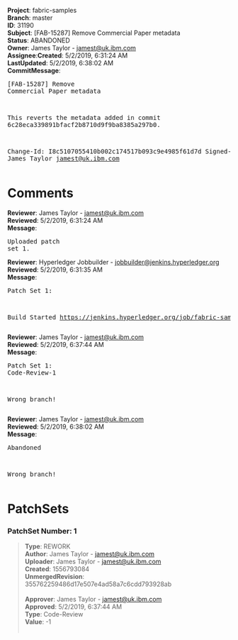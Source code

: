 <strong>Project</strong>: fabric-samples</br><strong>Branch</strong>: master<br><strong>ID</strong>: 31190<br><strong>Subject</strong>: [FAB-15287] Remove Commercial Paper metadata<br><strong>Status</strong>: ABANDONED<br><strong>Owner</strong>: James Taylor - jamest@uk.ibm.com<br><strong>Assignee</strong>:<strong>Created</strong>: 5/2/2019, 6:31:24 AM<br><strong>LastUpdated</strong>: 5/2/2019, 6:38:02 AM<br><strong>CommitMessage</strong>:<br><pre>[FAB-15287] Remove Commercial Paper metadata

This reverts the metadata added in commit 6c28eca339891bfacf2b8710d9f9ba8385a297b0.

Change-Id: I8c5107055410b002c174517b093c9e4985f61d7d
Signed-off-by: James Taylor <jamest@uk.ibm.com>
</pre><h1>Comments</h1><strong>Reviewer</strong>: James Taylor - jamest@uk.ibm.com<br><strong>Reviewed</strong>: 5/2/2019, 6:31:24 AM<br><strong>Message</strong>: <pre>Uploaded patch set 1.</pre><strong>Reviewer</strong>: Hyperledger Jobbuilder - jobbuilder@jenkins.hyperledger.org<br><strong>Reviewed</strong>: 5/2/2019, 6:31:35 AM<br><strong>Message</strong>: <pre>Patch Set 1:

Build Started https://jenkins.hyperledger.org/job/fabric-samples-verify-x86_64/247/</pre><strong>Reviewer</strong>: James Taylor - jamest@uk.ibm.com<br><strong>Reviewed</strong>: 5/2/2019, 6:37:44 AM<br><strong>Message</strong>: <pre>Patch Set 1: Code-Review-1

Wrong branch!</pre><strong>Reviewer</strong>: James Taylor - jamest@uk.ibm.com<br><strong>Reviewed</strong>: 5/2/2019, 6:38:02 AM<br><strong>Message</strong>: <pre>Abandoned

Wrong branch!</pre><h1>PatchSets</h1><h3>PatchSet Number: 1</h3><blockquote><strong>Type</strong>: REWORK<br><strong>Author</strong>: James Taylor - jamest@uk.ibm.com<br><strong>Uploader</strong>: James Taylor - jamest@uk.ibm.com<br><strong>Created</strong>: 1556793084<br><strong>UnmergedRevision</strong>: 355762259486d17e507e4ad58a7c6cdd793928ab<br><br><strong>Approver</strong>: James Taylor - jamest@uk.ibm.com<br><strong>Approved</strong>: 5/2/2019, 6:37:44 AM<br><strong>Type</strong>: Code-Review<br><strong>Value</strong>: -1<br><br></blockquote>